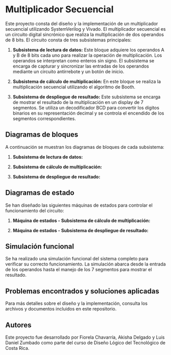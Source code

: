 # Multiplicador Secuencial

Este proyecto consta del diseño y la implementación de un multiplicador secuencial utilizando SystemVerilog y Vivado. El multiplicador secuencial es un circuito digital sincrónico que realiza la multiplicación de dos operandos de 8 bits. El circuito consta de tres subsistemas principales: 

1. **Subsistema de lectura de datos:** Este bloque adquiere los operandos A y B de 8 bits cada uno para realizar la operación de multiplicación. Los operandos se interpretan como enteros sin signo. El subsistema se encarga de capturar y sincronizar las entradas de los operandos mediante un circuito antirrebote y un botón de inicio.

2. **Subsistema de cálculo de multiplicación:** En este bloque se realiza la multiplicación secuencial utilizando el algoritmo de Booth. 

3. **Subsistema de despliegue de resultado:** Este subsistema se encarga de mostrar el resultado de la multiplicación en un display de 7 segmentos. Se utiliza un decodificador BCD para convertir los dígitos binarios en su representación decimal y se controla el encendido de los segmentos correspondientes.

## Diagramas de bloques

A continuación se muestran los diagramas de bloques de cada subsistema:

1. **Subsistema de lectura de datos:**

<!--...-->

2. **Subsistema de cálculo de multiplicación:**

<!--...-->

3. **Subsistema de despliegue de resultado:**

<!--...-->

## Diagramas de estado

Se han diseñado las siguientes máquinas de estados para controlar el funcionamiento del circuito:

1. **Máquina de estados - Subsistema de cálculo de multiplicación:**

<!--...-->

2. **Máquina de estados - Subsistema de despliegue de resultado:**

<!--...-->

## Simulación funcional

Se ha realizado una simulación funcional del sistema completo para verificar su correcto funcionamiento. La simulación abarca desde la entrada de los operandos hasta el manejo de los 7 segmentos para mostrar el resultado.

<!--## Análisis de consumo de recursos y potencia

Se ha realizado un análisis del consumo de recursos en la FPGA utilizado por el circuito. Se han medido los recursos utilizados, como LUTs, FFs, y otros elementos lógicos, así como el consumo de potencia reportado por la herramienta Vivado.-->

## Problemas encontrados y soluciones aplicadas

<!--Durante el desarrollo del proyecto, se encontraron algunos problemas y desafíos. Algunos de ellos incluyeron la sincronización adecuada de las señales de entrada, la implementación correcta del algoritmo de Booth y el control preciso del despliegue de los resultados en el display de 7 segmentos. Se detallan los problemas encontrados y las soluciones aplicadas en el archivo `problems_and_solutions.txt`.-->

Para más detalles sobre el diseño y la implementación, consulta los archivos y documentos incluidos en este repositorio.

## Autores

Este proyecto fue desarrollado por Fiorela Chavarría, Akisha Delgado y Luis Daniel Zumbado como parte del curso de Diseño Lógico del Tecnológico de Costa Rica.

